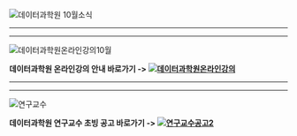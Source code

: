 
![데이터과학원 10월소식](https://user-images.githubusercontent.com/91585914/192974050-07b56f76-0e74-431c-95a5-1099c6cd8a84.png)

*******************************************************************************

*******************************************************************************

![데이터과학원온라인강의10월](https://user-images.githubusercontent.com/91585914/192975436-29edf3a7-a168-4581-8a90-2642f42afe3d.png)

**데이터과학원 온라인강의 안내 바로가기 -> [![데이터과학원온라인강의](https://user-images.githubusercontent.com/91585914/192978608-7b5aa6c1-a1b4-4b42-a294-9cadcef1b014.png)](https://kuids.korea.ac.kr/kuids/notice.do?mode=view&articleNo=306257)**

*******************************************************************************

*******************************************************************************

![연구교수](https://user-images.githubusercontent.com/91585914/192983712-d38b29c7-6280-4aa8-8313-47747b74651d.png)

**데이터과학원 연구교수 초빙 공고 바로가기 -> [![연구교수공고2](https://user-images.githubusercontent.com/91585914/192982991-92b60cbd-561c-4d3a-9810-c20123c9e497.png)](https://kuids.korea.ac.kr/kuids/notice.do?mode=view&articleNo=306259)**
